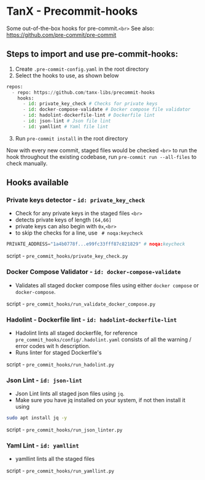 # TanX - Precommit-hooks

Some out-of-the-box hooks for pre-commit.`<br>`
See also: https://github.com/pre-commit/pre-commit

## Steps to import and use pre-commit-hooks:

1. Create `.pre-commit-config.yaml` in the root directory
2. Select the hooks to use, as shown below

```python
repos:
  - repo: https://github.com/tanx-libs/precommit-hooks
    hooks:
      - id: private_key_check # Checks for private keys
      - id: docker-compose-validate # Docker compose file validator
      - id: hadolint-dockerfile-lint # Dockerfile lint 
      - id: json-lint # Json file lint
      - id: yamllint # Yaml file lint

```

3. Run `pre-commit install` in the root directory 

Now with every new commit, staged files would be checked `<br>`
to run the hook throughout the existing codebase, run `pre-commit run --all-files` to check manually.

## Hooks available

### Private keys detector - `id: private_key_check`

- Check for any private keys in the staged files `<br>`
- detects private keys of length `[64,66]`
- private keys can also begin with `0x`,`<br>`
- to skip the checks for a line, use ` # noqa:keycheck`

```python
PRIVATE_ADDRESS="1a4b0778f...e99fc33fff87c821829" # noqa:keycheck
```

script - `pre_commit_hooks/private_key_check.py`


### Docker Compose Validator - `id: docker-compose-validate`

- Validates all staged docker compose files using either `docker compose` or `docker-compose`. 

script - `pre_commit_hooks/run_validate_docker_compose.py`

### Hadolint - Dockerfile lint - `id: hadolint-dockerfile-lint`

- Hadolint lints all staged dockerfile, for reference `pre_commit_hooks/config/.hadolint.yaml` consists of all the warning / error codes wit h description.
- Runs linter for staged Dockerfile's

script - `pre_commit_hooks/run_hadolint.py`

### Json Lint - `id: json-lint`

- Json Lint lints all staged json files using `jq`.
- Make sure you have jq installed on your system, if not then install it using

```bash
sudo apt install jq -y
```

script - `pre_commit_hooks/run_json_linter.py`

### Yaml Lint - `id: yamllint`

- yamllint lints all the staged files 

script - `pre_commit_hooks/run_yamllint.py`
